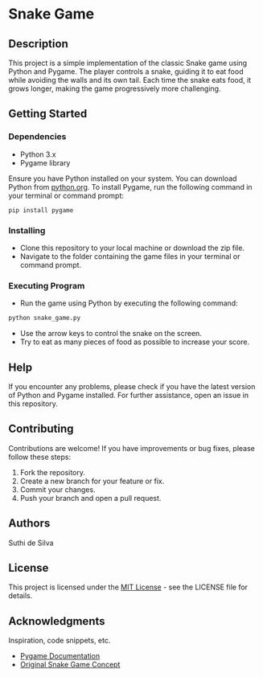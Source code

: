 # Snake Game

## Description
This project is a simple implementation of the classic Snake game using Python and Pygame. The player controls a snake, guiding it to eat food while avoiding the walls and its own tail. Each time the snake eats food, it grows longer, making the game progressively more challenging.

## Getting Started

### Dependencies
- Python 3.x
- Pygame library

Ensure you have Python installed on your system. You can download Python from [python.org](https://www.python.org/downloads/). To install Pygame, run the following command in your terminal or command prompt:

```
pip install pygame
```

### Installing
- Clone this repository to your local machine or download the zip file.
- Navigate to the folder containing the game files in your terminal or command prompt.

### Executing Program
- Run the game using Python by executing the following command:
```python
python snake_game.py
```
- Use the arrow keys to control the snake on the screen.
- Try to eat as many pieces of food as possible to increase your score.

## Help
If you encounter any problems, please check if you have the latest version of Python and Pygame installed. For further assistance, open an issue in this repository.

## Contributing
Contributions are welcome! If you have improvements or bug fixes, please follow these steps:
1. Fork the repository.
2. Create a new branch for your feature or fix.
3. Commit your changes.
4. Push your branch and open a pull request.

## Authors
Suthi de Silva

## License
This project is licensed under the [MIT License](LICENSE.md) - see the LICENSE file for details.

## Acknowledgments
Inspiration, code snippets, etc.
- [Pygame Documentation](https://www.pygame.org/docs/)
- [Original Snake Game Concept](https://en.wikipedia.org/wiki/Snake_(video_game_genre))
